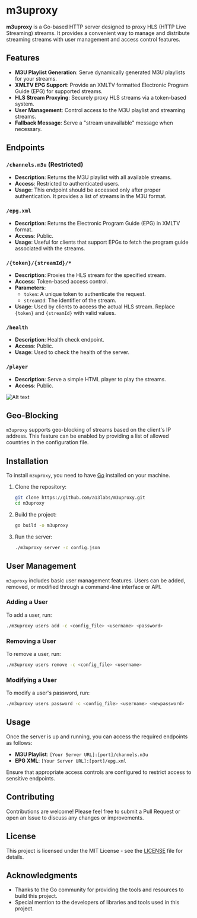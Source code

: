# m3uproxy

**m3uproxy** is a Go-based HTTP server designed to proxy HLS (HTTP Live Streaming) streams. It provides a convenient way to manage and distribute streaming streams with user management and access control features.

## Features

- **M3U Playlist Generation**: Serve dynamically generated M3U playlists for your streams.
- **XMLTV EPG Support**: Provide an XMLTV formatted Electronic Program Guide (EPG) for supported streams.
- **HLS Stream Proxying**: Securely proxy HLS streams via a token-based system.
- **User Management**: Control access to the M3U playlist and streaming streams.
- **Fallback Message**: Serve a "stream unavailable" message when necessary.

## Endpoints

### `/channels.m3u` (Restricted)
- **Description**: Returns the M3U playlist with all available streams.
- **Access**: Restricted to authenticated users.
- **Usage**: This endpoint should be accessed only after proper authentication. It provides a list of streams in the M3U format.

### `/epg.xml`
- **Description**: Returns the Electronic Program Guide (EPG) in XMLTV format.
- **Access**: Public.
- **Usage**: Useful for clients that support EPGs to fetch the program guide associated with the streams.

### `/{token}/{streamId}/*`
- **Description**: Proxies the HLS stream for the specified stream.
- **Access**: Token-based access control.
- **Parameters**:
  - `token`: A unique token to authenticate the request.
  - `streamId`: The identifier of the stream.
- **Usage**: Used by clients to access the actual HLS stream. Replace `{token}` and `{streamId}` with valid values.

### `/health`
- **Description**: Health check endpoint.
- **Access**: Public.
- **Usage**: Used to check the health of the server.

### `/player`
- **Description**: Serve a simple HTML player to play the streams.
- **Access**: Public.

![Alt text](resources/player.png "Player screenshot")

## Geo-Blocking

`m3uproxy` supports geo-blocking of streams based on the client's IP address. This feature can be enabled by providing a list of allowed countries in the configuration file.


## Installation

To install `m3uproxy`, you need to have [Go](https://golang.org/) installed on your machine.

1. Clone the repository:

   ```bash
   git clone https://github.com/a13labs/m3uproxy.git
   cd m3uproxy
   ```

2. Build the project:

   ```bash
   go build -o m3uproxy
   ```

3. Run the server:

   ```bash
   ./m3uproxy server -c config.json
   ```


## User Management

`m3uproxy` includes basic user management features. Users can be added, removed, or modified through a command-line interface or API.

### Adding a User

To add a user, run:

```bash
./m3uproxy users add -c <config_file> <username> <password>
```

### Removing a User

To remove a user, run:

```bash
./m3uproxy users remove -c <config_file> <username>
```

### Modifying a User

To modify a user's password, run:

```bash
./m3uproxy users password -c <config_file> <username> <newpassword>
```

## Usage

Once the server is up and running, you can access the required endpoints as follows:

- **M3U Playlist**: `[Your Server URL]:[port]/channels.m3u`
- **EPG XML**: `[Your Server URL]:[port]/epg.xml`

Ensure that appropriate access controls are configured to restrict access to sensitive endpoints.

## Contributing

Contributions are welcome! Please feel free to submit a Pull Request or open an Issue to discuss any changes or improvements.

## License

This project is licensed under the MIT License - see the [LICENSE](LICENSE) file for details.

## Acknowledgments

- Thanks to the Go community for providing the tools and resources to build this project.
- Special mention to the developers of libraries and tools used in this project.
